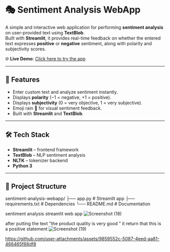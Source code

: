 
# 🎭 Sentiment Analysis WebApp

A simple and interactive web application for performing **sentiment analysis** on user-provided text using **TextBlob**.  
Built with **Streamlit**, it provides real-time feedback on whether the entered text expresses **positive** or **negative** sentiment, along with polarity and subjectivity scores.

🌐 **Live Demo**: [Click here to try the app](https://sentiment-analysis-webapp-e3vwruzgnu63kse9y3dsu2.streamlit.app/)

---

## 🚀 Features
- Enter custom text and analyze sentiment instantly.
- Displays **polarity** (−1 = negative, +1 = positive).
- Displays **subjectivity** (0 = very objective, 1 = very subjective).
- Emoji rain 🎉 for visual sentiment feedback.
- Built with **Streamlit** and **TextBlob**.

---

## 🛠️ Tech Stack
- **Streamlit** – frontend framework
- **TextBlob** – NLP sentiment analysis
- **NLTK** – tokenizer backend
- **Python 3**

---

## 📂 Project Structure
sentiment-analysis-webapp/
├── app.py # Streamlit app
├── requirements.txt # Dependencies
└── README.md # Documentation


sentiment analysis streamlit web app
![Screenshot (18)](https://github.com/anopsingh706/Sentiment-Analysis-python/assets/111270216/5fa8f0fa-8fc6-4502-b581-3ce76b3b76cf)

after putting the text "the product quality is very good " it return that this is a positive statement
![Screenshot (19)](https://github.com/anopsingh706/Sentiment-Analysis-python/assets/111270216/f5a9cb44-1bbb-442e-9a2c-9e087135d6d4)


https://github.com/user-attachments/assets/9859552c-5087-4eed-aa81-466465f88df8

